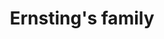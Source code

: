 ---
title: "Ernsting's family"
url: /bergisch-gladbach/ernstings-family-schlossstrasse/
shop: Kleidung
---
